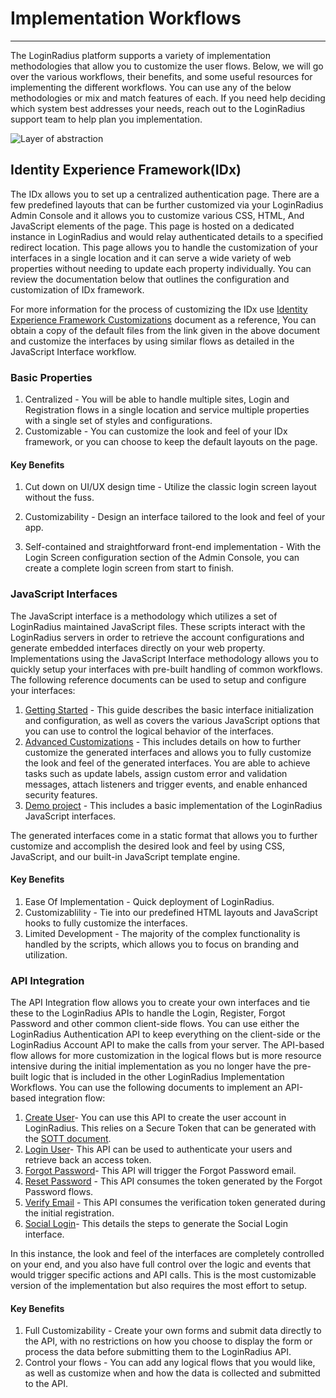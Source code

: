 # Implementation Workflows

---

The LoginRadius platform supports a variety of implementation methodologies that allow you to customize the user flows. Below, we will go over the various workflows, their benefits, and some useful resources for implementing the different workflows.
You can use any of the below methodologies or mix and match features of each. If you need help deciding which system best addresses your needs, reach out to the LoginRadius support team to help plan you implementation.

![Layer of abstraction](https://apidocs.lrcontent.com/images/Layers_221306124ee16939bd6.83846257.png "Layer of abstraction")



## Identity Experience Framework(IDx)

The IDx allows you to set up a centralized authentication page. There are a few predefined layouts that can be further customized via your LoginRadius Admin Console and it allows you to customize various CSS, HTML, And JavaScript elements of the page. This page is hosted on a dedicated instance in LoginRadius and would relay authenticated details to a specified redirect location. This page allows you to handle the customization of your interfaces in a single location and it can serve a wide variety of web properties without needing to update each property individually. You can review the documentation below that outlines the configuration and customization of IDx framework.


For more information for the process of customizing the IDx use [Identity Experience Framework Customizations](/api/v2/user-registration/hosted-registration) document as a reference, You can obtain a copy of the default files from the link given in the above document and customize the interfaces by using similar flows as detailed in the JavaScript Interface workflow.

### Basic Properties

1. Centralized - You will be able to handle multiple sites, Login and Registration flows in a single location and service multiple properties with a single set of styles and configurations.
2. Customizable - You can customize the look and feel of your IDx framework, or you can choose to keep the default layouts on the page.

#### Key Benefits

1. Cut down on UI/UX design time - Utilize the classic login screen layout without the fuss.

2. Customizability - Design an interface tailored to the look and feel of your app.

3. Self-contained and straightforward front-end implementation - With the Login Screen configuration section of the Admin Console, you can create a complete login screen from start to finish.


### JavaScript Interfaces

The JavaScript interface is a methodology which utilizes a set of LoginRadius maintained JavaScript files. These scripts interact with the LoginRadius servers in order to retrieve the account configurations and generate embedded interfaces directly on your web property. Implementations using the JavaScript Interface methodology allows you to quickly setup your interfaces with pre-built handling of common workflows. The following reference documents can be used to setup and configure your interfaces:

1. [Getting Started](/api/v2/user-registration/user-registration-getting-started) - This guide describes the basic interface initialization and configuration, as well as covers the various JavaScript options that you can use to control the logical behavior of the interfaces.
2. [Advanced Customizations](/api/v2/user-registration/advanced-customization) - This includes details on how to further customize the generated interfaces and allows you to fully customize the look and feel of the generated interfaces. You are able to achieve tasks such as update labels, assign custom error and validation messages, attach listeners and trigger events, and enable enhanced security features.
3. [Demo project](https://github.com/LoginRadius/demo) - This includes a basic implementation of the LoginRadius JavaScript interfaces.

The generated interfaces come in a static format that allows you to further customize and accomplish the desired look and feel by using CSS, JavaScript, and our built-in JavaScript template engine.

#### Key Benefits

1. Ease Of Implementation - Quick deployment of LoginRadius.
2. Customizablility - Tie into our predefined HTML layouts and JavaScript hooks to fully customize the interfaces.
3. Limited Development - The majority of the complex functionality is handled by the scripts, which allows you to focus on branding and utilization.

### API Integration

The API Integration flow allows you to create your own interfaces and tie these to the LoginRadius APIs to handle the Login, Register, Forgot Password and other common client-side flows. You can use either the LoginRadius Authentication API to keep everything on the client-side or the LoginRadius Account API to make the calls from your server. The API-based flow allows for more customization in the logical flows but is more resource intensive during the initial implementation as you no longer have the pre-built logic that is included in the other LoginRadius Implementation Workflows.
You can use the following documents to implement an API-based integration flow:

1. [Create User](/api/v2/user-registration/auth-user-registration-by-email)- You can use this API to create the user account in LoginRadius. This relies on a Secure Token that can be generated with the [SOTT document](/api/v2/user-registration/sott).
1. [Login User](/api/v2/user-registration/auth-login-by-email)- This API can be used to authenticate your users and retrieve back an access token.
1. [Forgot Password](/api/v2/user-registration/auth-forgot-password)- This API will trigger the Forgot Password email.
1. [Reset Password](/api/v2/user-registration/auth-reset-password-by-reset-token) - This API consumes the token generated by the Forgot Password flows.
1. [Verify Email](/api/v2/user-registration/auth-verify-email) - This API consumes the verification token generated during the initial registration.
1. [Social Login](/api/v2/customer-identity-api/social-login/social-sharing/advanced-customization)- This details the steps to generate the Social Login interface.

In this instance, the look and feel of the interfaces are completely controlled on your end, and you also have full control over the logic and events that would trigger specific actions and API calls. This is the most customizable version of the implementation but also requires the most effort to setup.

#### Key Benefits

1. Full Customizability - Create your own forms and submit data directly to the API, with no restrictions on how you choose to display the form or process the data before submitting them to the LoginRadius API.
2. Control your flows - You can add any logical flows that you would like, as well as customize when and how the data is collected and submitted to the API.